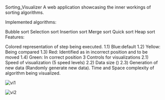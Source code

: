 Sorting_Visualizer
A web application showcasing the inner workings of sorting algorithms.

Implemented algorithms:

Bubble sort
Selection sort
Insertion sort
Merge sort
Quick sort
Heap sort
Features:

Colored representation of step being executed. 1.1) Blue:default 1.2) Yellow: Being compared 1.3) Red: Identified as in incorrect position and to be moved 1.4) Green: In correct position
3 Controls for visualizations 2.1) Speed of visualization (5 speed levels) 2.2) Data size () 2.3) Generation of new data (Randomly generate new data).
Time and Space complexity of algorithm being visualized.



![vi1](https://github.com/Kajal454/Sorting-Visualizer/assets/114655926/f851ed36-4a85-4668-be96-8e90b3365f60)

![vi2](https://github.com/Kajal454/Sorting-Visualizer/assets/114655926/d9c2d8c9-f135-46e6-9030-5644e0007434)

